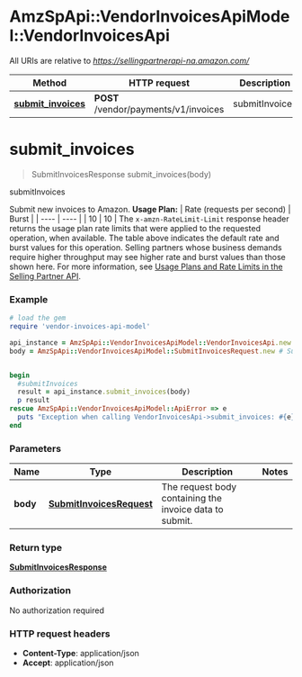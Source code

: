 # AmzSpApi::VendorInvoicesApiModel::VendorInvoicesApi

All URIs are relative to *https://sellingpartnerapi-na.amazon.com/*

Method | HTTP request | Description
------------- | ------------- | -------------
[**submit_invoices**](VendorInvoicesApi.md#submit_invoices) | **POST** /vendor/payments/v1/invoices | submitInvoices

# **submit_invoices**
> SubmitInvoicesResponse submit_invoices(body)

submitInvoices

Submit new invoices to Amazon.  **Usage Plan:**  | Rate (requests per second) | Burst | | ---- | ---- | | 10 | 10 |  The `x-amzn-RateLimit-Limit` response header returns the usage plan rate limits that were applied to the requested operation, when available. The table above indicates the default rate and burst values for this operation. Selling partners whose business demands require higher throughput may see higher rate and burst values than those shown here. For more information, see [Usage Plans and Rate Limits in the Selling Partner API](https://developer-docs.amazon.com/sp-api/docs/usage-plans-and-rate-limits-in-the-sp-api).

### Example
```ruby
# load the gem
require 'vendor-invoices-api-model'

api_instance = AmzSpApi::VendorInvoicesApiModel::VendorInvoicesApi.new
body = AmzSpApi::VendorInvoicesApiModel::SubmitInvoicesRequest.new # SubmitInvoicesRequest | The request body containing the invoice data to submit.


begin
  #submitInvoices
  result = api_instance.submit_invoices(body)
  p result
rescue AmzSpApi::VendorInvoicesApiModel::ApiError => e
  puts "Exception when calling VendorInvoicesApi->submit_invoices: #{e}"
end
```

### Parameters

Name | Type | Description  | Notes
------------- | ------------- | ------------- | -------------
 **body** | [**SubmitInvoicesRequest**](SubmitInvoicesRequest.md)| The request body containing the invoice data to submit. | 

### Return type

[**SubmitInvoicesResponse**](SubmitInvoicesResponse.md)

### Authorization

No authorization required

### HTTP request headers

 - **Content-Type**: application/json
 - **Accept**: application/json



